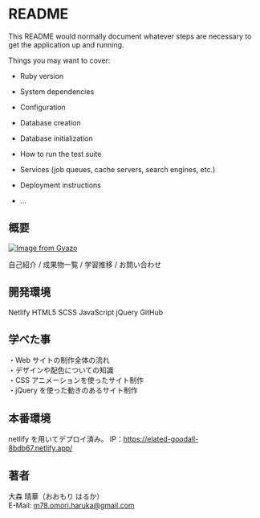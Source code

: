 # README

This README would normally document whatever steps are necessary to get the
application up and running.

Things you may want to cover:

- Ruby version

- System dependencies

- Configuration

- Database creation

- Database initialization

- How to run the test suite

- Services (job queues, cache servers, search engines, etc.)

- Deployment instructions

- ...

## 概要

[![Image from Gyazo](https://i.gyazo.com/74f50067969aae391765ece616219356.gif)](https://gyazo.com/74f50067969aae391765ece616219356)

自己紹介 / 成果物一覧 / 学習推移 / お問い合わせ

## 開発環境

Netlify
HTML5
SCSS
JavaScript
jQuery
GitHub

## 学べた事

・Web サイトの制作全体の流れ<br />
・デザインや配色についての知識<br />
・CSS アニメーションを使ったサイト制作<br />
・jQuery を使った動きのあるサイト制作<br />

## 本番環境

netlify を用いてデプロイ済み。
IP：https://elated-goodall-8bdb67.netlify.app/

## 著者

大森 晴華（おおもり はるか） <br>
E-Mail: m78.omori.haruka@gmail.com
<br />
<br />
